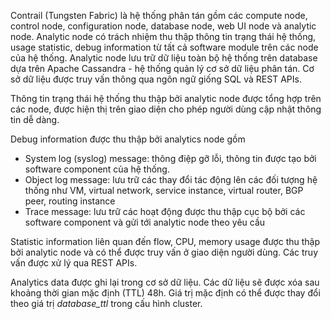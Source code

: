 Contrail (Tungsten Fabric) là hệ thống phân tán gồm các compute node, control node, configuration node, database node, web UI node và analytic node. Analytic node có trách nhiệm thu thập thông tin trạng thái hệ thống, usage statistic, debug information từ tất cả software module trên các node của hệ thống. Analytic node lưu trữ dữ liệu toàn bộ hệ thống trên database dựa trên Apache Cassandra - hệ thống quản lý cơ sở dữ liệu phân tán. Cơ sở dữ liệu được truy vấn thông qua ngôn ngữ giống SQL và REST APIs.

Thông tin trạng thái hệ thống thu thập bởi analytic node được tổng hợp trên các node, được hiện thị trên giao diện cho phép người dùng cập nhật thông tin dễ dàng. 

Debug information được thu thập bởi analytics node gồm
- System log (syslog) message: thông điệp gỡ lỗi, thông tin được tạo bởi software component của hệ thống.
- Object log message: lưu trữ các thay đổi tác động lên các đối tượng hệ thống như VM, virtual network, service instance, virtual router, BGP peer, routing instance
- Trace message: lưu trữ các hoạt động được thu thập cục bộ bởi các software component và gửi tới analytic node theo yêu cầu 

Statistic information liên quan đến flow, CPU, memory usage được thu thập bởi analytic node và có thể được truy vấn ở giao diện người dùng. Các truy vấn được xử lý qua REST APIs.

Analytics data được ghi lại trong cơ sở dữ liệu. Các dữ liệu sẽ được xóa sau khoảng thời gian mặc định (TTL) 48h. Giá trị mặc định có thể được thay đổi theo giá trị *database_ttl* trong cấu hình cluster.
 
